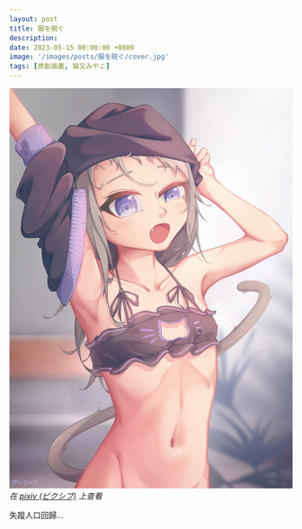 ```yaml
---
layout: post
title: 服を脱ぐ
description: 
date: 2023-05-15 00:00:00 +0800
image: '/images/posts/服を脱ぐ/cover.jpg'
tags: [原創插畫, 猫又みやこ]
---
```


<div class="gallery-box">
  <div class="gallery">
    <img src="/images/posts/服を脱ぐ/108151325_p0.jpg" loading="lazy">
  </div>
  <em>在 <a href="https://www.pixiv.net/artworks/108151325">pixiv (ピクシブ)</a> 上查看</em>
</div>

失蹤人口回歸…